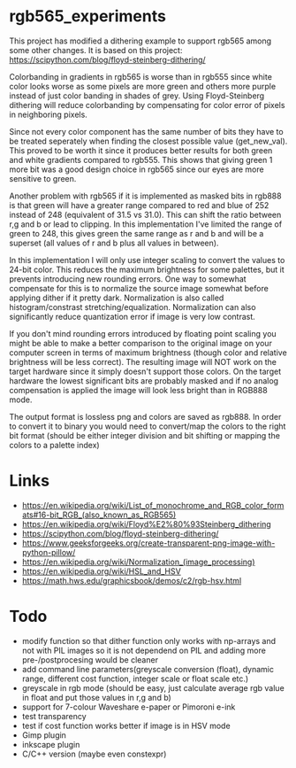 # rgb565_experiments

This project has modified a dithering example to support rgb565 among some other changes.
It is based on this project: https://scipython.com/blog/floyd-steinberg-dithering/

Colorbanding in gradients in rgb565 is worse than in rgb555 since white color looks worse as some pixels are more green and others more purple instead of just color banding in shades of grey.
Using Floyd-Steinberg dithering will reduce colorbanding by compensating for color error of pixels in neighboring pixels.

Since not every color component has the same number of bits they have to be treated seperately when finding the closest possible value (get_new_val). 
This proved to be worth it since it produces better results for both green and white gradients compared to rgb555. This shows that giving green 1 more bit was a good design choice in rgb565 since our eyes are more sensitive to green.

Another problem with rgb565 if it is implemented as masked bits in rgb888 is that green will have a greater range compared to red and blue of 252 instead of 248 (equivalent of 31.5 vs 31.0).
This can shift the ratio between r,g and b or lead to clipping.
In this implementation I've limited the range of green to 248, this gives green the same range as r and b and will be a superset (all values of r and b plus all values in between).

In this implementation I will only use integer scaling to convert the values to 24-bit color. This reduces the maximum brightness for some palettes, but it prevents introducing new rounding errors. One way to somewhat compensate for this is to normalize the source image somewhat before applying dither if it pretty dark.
Normalization is also called histogram/constrast stretching/equalization. Normalization can also significantly reduce quantization error if image is very low contrast.

If you don't mind rounding errors introduced by floating point scaling you might be able to make a better comparison to the original image on your computer screen in terms of maximum brightness (though color and relative brightness will be less correct). The resulting image will NOT work on the target hardware since it simply doesn't support those colors. On the target hardware the lowest significant bits are probably masked and if no analog compensation is applied the image will look less bright than in RGB888 mode.

The output format is lossless png and colors are saved as rgb888. In order to convert it to binary you would need to convert/map the colors to the right bit format (should be either integer division and bit shifting or mapping the colors to a palette index)


# Links
- https://en.wikipedia.org/wiki/List_of_monochrome_and_RGB_color_formats#16-bit_RGB_(also_known_as_RGB565)
- https://en.wikipedia.org/wiki/Floyd%E2%80%93Steinberg_dithering
- https://scipython.com/blog/floyd-steinberg-dithering/
- https://www.geeksforgeeks.org/create-transparent-png-image-with-python-pillow/
- https://en.wikipedia.org/wiki/Normalization_(image_processing)
- https://en.wikipedia.org/wiki/HSL_and_HSV
- https://math.hws.edu/graphicsbook/demos/c2/rgb-hsv.html


# Todo
* modify function so that dither function only works with np-arrays and not with PIL images so it is not dependend on PIL and adding more pre-/postprocesing would be cleaner
* add command line parameters(greyscale conversion (float), dynamic range, different cost function, integer scale or float scale etc.)
* greyscale in rgb mode (should be easy, just calculate average rgb value in float and put those values in r,g and b)
* support for 7-colour Waveshare e-paper or Pimoroni e-ink 
* test transparency
* test if cost function works better if image is in HSV mode
* Gimp plugin
* inkscape plugin
* C/C++ version (maybe even constexpr)

